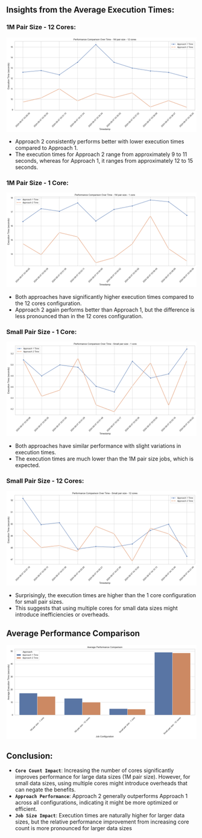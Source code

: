 ## Insights from the Average Execution Times:
### 1M Pair Size - 12 Cores:
![alt text](images/1M_12.png)

- Approach 2 consistently performs better with lower execution times compared to Approach 1.
- The execution times for Approach 2 range from approximately 9 to 11 seconds, whereas for Approach 1, it ranges from approximately 12 to 15 seconds.
### 1M Pair Size - 1 Core:
![alt text](images/1M_1.png)

- Both approaches have significantly higher execution times compared to the 12 cores configuration.
- Approach 2 again performs better than Approach 1, but the difference is less pronounced than in the 12 cores configuration.
### Small Pair Size - 1 Core:
![alt text](images/small_1.png)

- Both approaches have similar performance with slight variations in execution times.
- The execution times are much lower than the 1M pair size jobs, which is expected.
### Small Pair Size - 12 Cores:
![alt text](images/small_12.png)

- Surprisingly, the execution times are higher than the 1 core configuration for small pair sizes.
- This suggests that using multiple cores for small data sizes might introduce inefficiencies or overheads.
## Average Performance Comparison
![alt text](images/avg_performance.png)
## Conclusion:
- **`Core Count Impact`**: Increasing the number of cores significantly improves performance for large data sizes (1M pair size). However, for small data sizes, using multiple cores might introduce overheads that can negate the benefits.
- **`Approach Performance`**: Approach 2 generally outperforms Approach 1 across all configurations, indicating it might be more optimized or efficient.
- **`Job Size Impact`**: Execution times are naturally higher for larger data sizes, but the relative performance improvement from increasing core count is more pronounced for larger data sizes